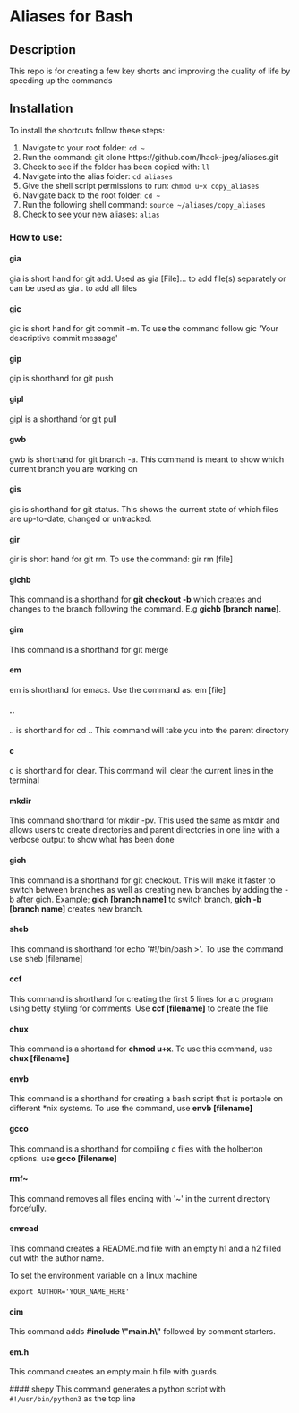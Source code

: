 <h1>Aliases for Bash</h1>
<h2>Description</h2>
<p>This repo is for creating a few key shorts and improving the quality of life by speeding up the commands</p>
<h2>Installation</h2>
<p>To install the shortcuts follow these steps:</p>
<ol>
<li>Navigate to your root folder: <code>cd ~</code></li>
<li>Run the command: git clone https://github.com/lhack-jpeg/aliases.git</li>
<li>Check to see if the folder has been copied with: <code>ll</code></li>
<li>Navigate into the alias folder: <code>cd aliases</code></li>
<li>Give the shell script permissions to run: <code>chmod u+x copy_aliases</code></li>
<li>Navigate back to the root folder: <code>cd ~</code></li>
<li>Run the following shell command: <code>source ~/aliases/copy_aliases</code></li>
<li>Check to see your new aliases: <code>alias</code></li>
</ol>
<h3>How to use:</h3>
<h4>gia</h4>
<p>gia is short hand for git add. Used as gia [File]... to add file(s) separately or can be used as gia . to add all files</p>
<h4>gic</h4>
<p>gic is short hand for git commit -m. To use the command follow gic 'Your descriptive commit message'</p>
<h4>gip</h4>
<p>gip is shorthand for git push</p>
<h4>gipl</h4>
<p>gipl is a shorthand for git pull</p>
<h4>gwb</h4>
<p>gwb is shorthand for git branch -a. This command is meant to show which current branch you are working on</p>
<h4>gis</h4>
<p>gis is shorthand for git status. This shows the current state of which files are up-to-date, changed or untracked.</p>
<h4>gir</h4>
<p>gir is short hand for git rm. To use the command: gir rm [file]</p>
<h4>gichb</h4>
<p>This command is a shorthand for <strong>git checkout -b</strong> which creates and changes to the branch following the command. E.g <strong>gichb [branch name]</strong>.</p>
<h4>gim</h4>
<p>This command is a shorthand for git merge</p>
<h4>em</h4>
<p>em is shorthand for emacs. Use the command as: em [file]</p>
<h4>..</h4>
<p>.. is shorthand for cd .. This command will take you into the parent directory</p>
<h4>c</h4>
<p>c is shorthand for clear. This command will clear the current lines in the terminal</p>
<h4>mkdir</h4>
<p>This command shorthand for mkdir -pv. This used the same as mkdir and allows users to create directories and parent directories in one line with a verbose output to show what has been done</p>
<h4>gich</h4>
<p>This command is a shorthand for git checkout. This will make it faster to switch between branches as well as creating new branches by adding the -b after gich. Example; <strong>gich [branch name]</strong> to switch branch, <strong>gich -b [branch name]</strong> creates new branch.</p> 
<h4>sheb</h4>
<p>This command is shorthand for echo '#!/bin/bash >'. To use the command use sheb [filename]</p>
<h4>ccf</h4>
<p>This command is shorthand for creating the first 5 lines for a c program using betty styling for comments. Use <strong> ccf [filename]</strong> to create the file.</p>
<h4>chux</h4>
<p>This command is a shortand for <strong>chmod u+x</strong>. To use this command, use <strong>chux [filename]</strong></p>
<h4>envb</h4>
<p>This command is a shorthand for creating a bash script that is portable on different *nix systems. To use the command, use <strong>envb [filename]</strong></p>
<h4>gcco</h4>
<p>This command is a shorthand for compiling c files with the holberton options. use <strong> gcco [filename]</strong></p>
<h4>rmf~</h4>
<p>This command removes all files ending with '~' in the current directory forcefully.</p>
<h4>emread</h4>
<p>This command creates a README.md file with an empty h1 and a h2 filled out with the author name.</p>
<p>To set the environment variable on a linux machine</p>
<code>export AUTHOR='YOUR_NAME_HERE'</code>
<h4>cim</h4>
<p>This command adds <strong>#include \"main.h\"</strong> followed by comment starters.</p>
<h4>em.h</h4>
<p>This command creates an empty main.h file with guards.</p>
#### shepy
This command generates a python script with <code>#!/usr/bin/python3</code> as the top line

